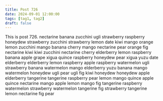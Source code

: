 ```yaml
---
title: Post 726
date: 2024-09-01 12:00:00
tags: [tag1, tag2]
draft: false
---
```

This is post 726.
nectarine
banana
zucchini
ugli
strawberry
raspberry
honeydew
strawberry
zucchini
strawberry
lemon
date
kiwi
mango
orange
lemon
zucchini
mango
banana
cherry
mango
nectarine
pear
orange
fig
nectarine
kiwi
kiwi
zucchini
nectarine
cherry
elderberry
lemon
raspberry
banana
apple
grape
xigua
quince
raspberry
honeydew
pear
xigua
yuzu
date
elderberry
elderberry
lemon
raspberry
apple
raspberry
watermelon
ugli
strawberry
banana
watermelon
mango
elderberry
yuzu
banana
mango
watermelon
honeydew
ugli
pear
ugli
fig
kiwi
honeydew
honeydew
apple
elderberry
tangerine
tangerine
raspberry
pear
lemon
mango
quince
apple
quince
nectarine
mango
apple
lemon
mango
fig
tangerine
raspberry
watermelon
strawberry
watermelon
tangerine
fig
strawberry
tangerine
lemon
nectarine
fig
pear
